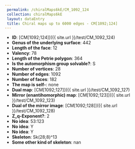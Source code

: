```yaml
--- 
 permalink: /chiralMaps6kE/CM_1092_124 
 collection: chiralMaps6kE
 layout: dataEntry
 title: Chiral maps up to 6000 edges - CM[1092;124]
---
```


- **ID**: [CM[1092;124]]({{ site.url }}/test/CM_1092_124)
- **Genus of the underlying surface**: 442
- **Length of the face**: 12
- **Valency**: 78
- **Length of the Petrie polygon**: 364
- **Is the automorphism group solvable?**: S
- **Number of vertices**: 28
- **Number of edges**: 1092
- **Number of faces**: 182
- **The map is self-**: none
- **Dual map**: [CM[1092;127]]({{ site.url }}/test/CM_1092_127)
- **Mirror (enantihomorphic) map**: [CM[1092;123]]({{ site.url }}/test/CM_1092_123)
- **Dual of the mirror image**: [CM[1092;128]]({{ site.url }}/test/CM_1092_128)
- **Z_q-Exponent?**: 2
- **No idea**:  53:123
- **No idea**: Y
- **No idea**: Y
- **Skeleton**: Sk(28;8)^13
- **Some other kind of skeleton**: nan
